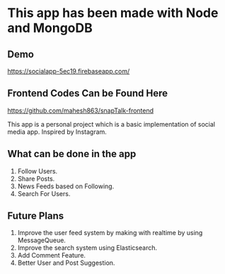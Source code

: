 # This app has been made with Node and MongoDB


## Demo
https://socialapp-5ec19.firebaseapp.com/


## Frontend Codes Can be Found Here
https://github.com/mahesh863/snapTalk-frontend


This app is a personal project which is a basic implementation of social media app. Inspired by Instagram.

## What can be done in the app
1. Follow Users.
2. Share Posts.
3. News Feeds based on Following.
4. Search For Users.

## Future Plans
1. Improve the user feed system by making with realtime by using MessageQueue.
2. Improve the search system using Elasticsearch.
3. Add Comment Feature.
4. Better User and Post Suggestion. 
